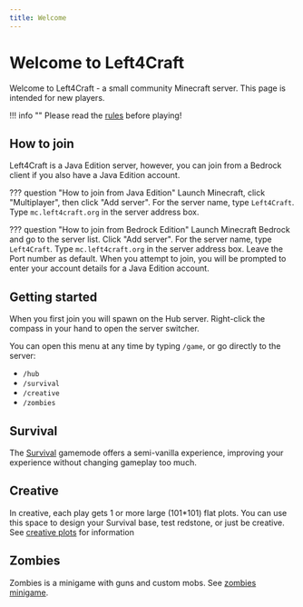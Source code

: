 ```yaml
---
title: Welcome
---
```

# Welcome to Left4Craft

Welcome to Left4Craft - a small community Minecraft server.
This page is intended for new players.

!!! info ""
	Please read the [rules](/rules) before playing!

## How to join

Left4Craft is a Java Edition server, however, you can join from a Bedrock client if you also have a Java Edition account.

??? question "How to join from Java Edition"
	Launch Minecraft, click "Multiplayer", then click "Add server". For the server name, type `Left4Craft`. Type `mc.left4craft.org` in the server address box.

??? question "How to join from Bedrock Edition"
	Launch Minecraft Bedrock and go to the server list. Click "Add server". For the server name, type `Left4Craft`. Type `mc.left4craft.org` in the server address box. Leave the Port number as default. When you attempt to join, you will be prompted to enter your account details for a Java Edition account.

## Getting started

When you first join you will spawn on the Hub server. Right-click the compass in your hand to open the server switcher.

You can open this menu at any time by typing `/game`, or go directly to the server:

- `/hub`
- `/survival`
- `/creative`
- `/zombies`

## Survival

The [Survival](/gamemodes/survival) gamemode offers a semi-vanilla experience, improving your experience without changing gameplay too much.

## Creative

In creative, each play gets 1 or more large (101*101) flat plots. You can use this space to design your Survival base, test redstone, or just be creative.
See [creative plots](/gamemodes/creative) for information

## Zombies

Zombies is a minigame with guns and custom mobs. See [zombies minigame](/gamemodes/zombies).